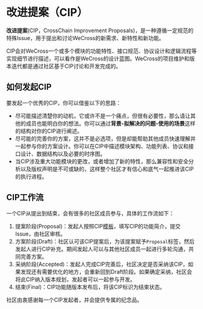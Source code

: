 # 改进提案（CIP）

**改进提案**(CIP，CrossChain Improvement Proposals)，是一种遵循一定规范的特殊Issue，用于提出和讨论WeCross的新需求、新特性和新功能。

CIP会对WeCross一个或多个模块的功能特性、接口规范、协议设计和逻辑流程等实现细节进行描述，可以看作是WeCross的设计蓝图。WeCross的项目维护和版本迭代都是通过社区基于CIP讨论和开发完成的。

## 如何发起CIP

要发起一个优秀的CIP，你可以借鉴以下的思路：

- 尽可能描述清楚你的动机，它或许不是一个痛点，但很有必要性，那么请让其他的成员也能明白你的想法。你可以通过**背景-拟解决的问题-使用的场景**这样的结构对你的CIP进行阐述。
- 尽可能的完善你的方案，这并不是必选项，但是却能帮助其他成员快速理解并一起参与你的方案设计。你可以在CIP中描述模块架构、功能列表、协议和接口设计、数据结构以及必要的时序图。
- 当CIP涉及重大功能模块的更改，或者增加了新的特性，那么兼容性和安全分析以及版权声明是不可或缺的，这样整个社区才有信心和底气一起推进该CIP的执行进程。

## CIP工作流

一个CIP从提出到结束，会有很多的社区成员参与，具体的工作流如下：

1. 提案阶段(Proposal)：发起人按照CIP[模板](https://github.com/WeBankFinTech/WeCross/issues/new/choose)，填写CIP的功能简介，提交Issue，由社区审核。
2. 方案阶段(Draft)：社区认可该CIP提案后，为该提案赋予`Proposal`标签，然后发起人进行CIP补充。期间发起人可以与其他社区成员一起进行多轮沟通，共同完善方案。
3. 采纳阶段(Accepted)：发起人完成CIP完善后，社区决定是否采纳该CIP，如果发现还有需要优化的地方，会重新回到Draft阶段。如果确定采纳，社区会将此CIP纳入版本规划，发起者可以一起参与开发。
4. 结束(Final)：CIP功能随版本发布后，将该CIP标识为结束状态。

社区由衷感谢每一个CIP发起者，并会提供专属的纪念品。
